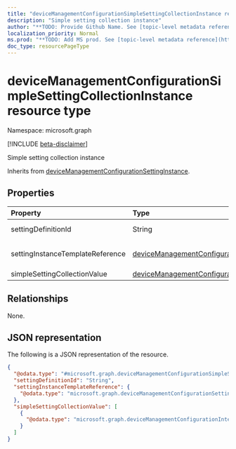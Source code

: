 ```yaml
---
title: "deviceManagementConfigurationSimpleSettingCollectionInstance resource type"
description: "Simple setting collection instance"
author: "**TODO: Provide Github Name. See [topic-level metadata reference](https://msgo.azurewebsites.net/add/document/guidelines/metadata.html#topic-level-metadata)**"
localization_priority: Normal
ms.prod: "**TODO: Add MS prod. See [topic-level metadata reference](https://msgo.azurewebsites.net/add/document/guidelines/metadata.html#topic-level-metadata)**"
doc_type: resourcePageType
---
```


# deviceManagementConfigurationSimpleSettingCollectionInstance resource type

Namespace: microsoft.graph

[!INCLUDE [beta-disclaimer](../../includes/beta-disclaimer.md)]

Simple setting collection instance


Inherits from [deviceManagementConfigurationSettingInstance](../resources/devicemanagementconfigurationsettinginstance.md).

## Properties
|Property|Type|Description|
|:---|:---|:---|
|settingDefinitionId|String|Setting Definition Id Inherited from [deviceManagementConfigurationSettingInstance](../resources/devicemanagementconfigurationsettinginstance.md).|
|settingInstanceTemplateReference|[deviceManagementConfigurationSettingInstanceTemplateReference](../resources/devicemanagementconfigurationsettinginstancetemplatereference.md)|Setting Instance Template Reference Inherited from [deviceManagementConfigurationSettingInstance](../resources/devicemanagementconfigurationsettinginstance.md).|
|simpleSettingCollectionValue|[deviceManagementConfigurationSimpleSettingValue](../resources/devicemanagementconfigurationsimplesettingvalue.md) collection|Simple setting collection instance value|

## Relationships
None.

## JSON representation
The following is a JSON representation of the resource.
<!-- {
  "blockType": "resource",
  "@odata.type": "microsoft.graph.deviceManagementConfigurationSimpleSettingCollectionInstance"
}
-->
``` json
{
  "@odata.type": "#microsoft.graph.deviceManagementConfigurationSimpleSettingCollectionInstance",
  "settingDefinitionId": "String",
  "settingInstanceTemplateReference": {
    "@odata.type": "microsoft.graph.deviceManagementConfigurationSettingInstanceTemplateReference"
  },
  "simpleSettingCollectionValue": [
    {
      "@odata.type": "microsoft.graph.deviceManagementConfigurationIntegerSettingValue"
    }
  ]
}
```

